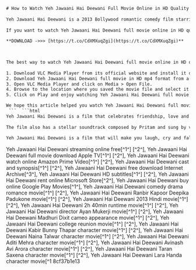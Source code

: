```html 
# How to Watch Yeh Jawaani Hai Deewani Full Movie Online in HD Quality
 
Yeh Jawaani Hai Deewani is a 2013 Bollywood romantic comedy film starring Ranbir Kapoor, Deepika Padukone, Aditya Roy Kapur and Kalki Koechlin. The film follows the lives of four friends who go on a trip to Manali and then reunite after eight years. The film was a huge box office hit and received positive reviews from critics and audiences alike.
 
If you want to watch Yeh Jawaani Hai Deewani full movie online in HD quality, you have several options. You can either stream it on a legal platform like Netflix, Amazon Prime Video, Hotstar or Zee5, or you can download it from a torrent site like Filmywap, Tamilrockers or Movierulz. However, we do not recommend downloading from illegal sources as it may harm your device and violate the copyright laws.
 
**DOWNLOAD ->>> [https://t.co/CdXMXuqZgi](https://t.co/CdXMXuqZgi)**


 
The best way to watch Yeh Jawaani Hai Deewani full movie online in HD quality is to use an HD online player that can play any video format without any hassle. One such player is VLC Media Player, which is free and easy to use. Here are the steps to watch Yeh Jawaani Hai Deewani full movie online in HD quality using VLC Media Player:
 
1. Download VLC Media Player from its official website and install it on your device.
2. Download Yeh Jawaani Hai Deewani full movie in HD mp4 format from a legal source or a torrent site.
3. Open VLC Media Player and click on Media > Open File.
4. Browse to the location where you saved the movie file and select it.
5. Click on Play and enjoy watching Yeh Jawaani Hai Deewani full movie online in HD quality.

We hope this article helped you watch Yeh Jawaani Hai Deewani full movie online in HD quality. If you liked this article, please share it with your friends and family who love Bollywood movies. Thank you for reading!
 ```  ```html 
Yeh Jawaani Hai Deewani is a film that celebrates friendship, love and life. The film has many memorable scenes and dialogues that have become iconic in Bollywood. Some of the most popular scenes are the trekking scene where Bunny and Naina bond over their dreams, the wedding scene where Bunny and Naina dance to the song "Badtameez Dil", the airport scene where Bunny confesses his love to Naina and the final scene where they reunite in Udaipur.
 
The film also has a stellar soundtrack composed by Pritam and sung by various artists like Arijit Singh, Benny Dayal, Shalmali Kholgade and Mohit Chauhan. The songs are catchy, romantic and energetic and suit the mood of the film. Some of the most popular songs are "Badtameez Dil", "Balam Pichkari", "Kabira", "Ilahi" and "Subhanallah".
 
Yeh Jawaani Hai Deewani is a film that will make you laugh, cry and fall in love. It is a film that you can watch with your friends, family or partner and enjoy every moment of it. It is a film that will stay with you for a long time and make you nostalgic for your own adventures. It is a film that you should not miss.
 ``` 
Yeh Jawaani Hai Deewani streaming online free[^1^] [^2^],  Yeh Jawaani Hai Deewani full movie download Apple TV[^1^] [^2^],  Yeh Jawaani Hai Deewani watch online Amazon Prime Video[^1^] [^2^],  Yeh Jawaani Hai Deewani cast and synopsis[^1^] [^2^],  Yeh Jawaani Hai Deewani free download Internet Archive[^3^],  Yeh Jawaani Hai Deewani HD subtitles[^1^] [^2^],  Yeh Jawaani Hai Deewani rent online Microsoft Store[^2^],  Yeh Jawaani Hai Deewani buy online Google Play Movies[^1^],  Yeh Jawaani Hai Deewani comedy drama romance movie[^1^] [^2^],  Yeh Jawaani Hai Deewani Ranbir Kapoor Deepika Padukone movie[^1^] [^2^],  Yeh Jawaani Hai Deewani 2013 Hindi movie[^1^] [^2^],  Yeh Jawaani Hai Deewani 2h 40min runtime movie[^1^] [^2^],  Yeh Jawaani Hai Deewani director Ayan Mukerji movie[^1^] [^2^],  Yeh Jawaani Hai Deewani Madhuri Dixit cameo appearance movie[^1^] [^2^],  Yeh Jawaani Hai Deewani college reunion movie[^1^] [^2^],  Yeh Jawaani Hai Deewani Kabir Bunny Thapar character movie[^1^] [^2^],  Yeh Jawaani Hai Deewani Naina Talwar character movie[^1^] [^2^],  Yeh Jawaani Hai Deewani Aditi Mehra character movie[^1^] [^2^],  Yeh Jawaani Hai Deewani Avinash Avi Arora character movie[^1^] [^2^],  Yeh Jawaani Hai Deewani Taran Saxena character movie[^1^] [^2^],  Yeh Jawaani Hai Deewani Lara Handa character movie[^1
 8cf37b1e13
 

